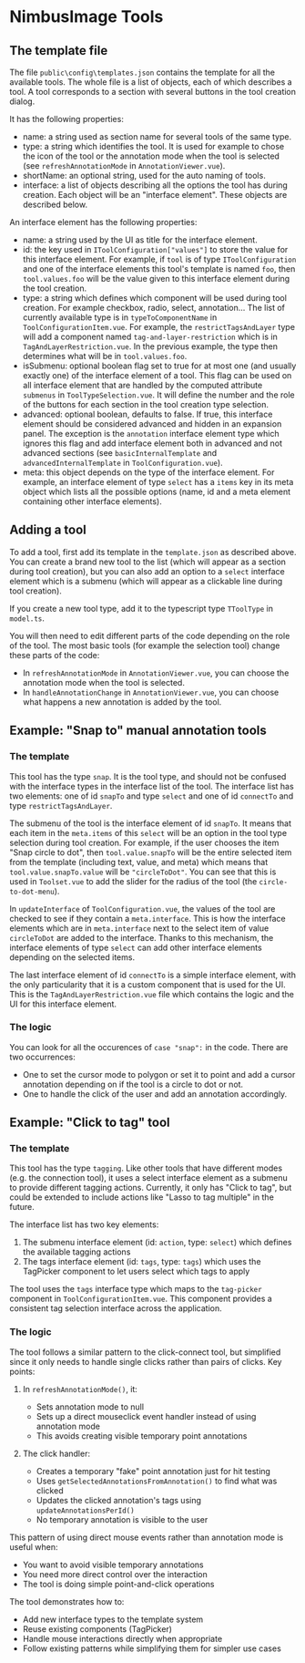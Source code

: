 # NimbusImage Tools

## The template file

The file `public\config\templates.json` contains the template for all the available tools.
The whole file is a list of objects, each of which describes a tool.
A tool corresponds to a section with several buttons in the tool creation dialog.

It has the following properties:
- name: a string used as section name for several tools of the same type.
- type: a string which identifies the tool. It is used for example to chose the icon of the tool or the annotation mode when the tool is selected (see `refreshAnnotationMode` in `AnnotationViewer.vue`).
- shortName: an optional string, used for the auto naming of tools.
- interface: a list of objects describing all the options the tool has during creation. Each object will be an "interface element". These objects are described below.

An interface element has the following properties:
- name: a string used by the UI as title for the interface element.
- id: the key used in `IToolConfiguration["values"]` to store the value for this interface element. For example, if `tool` is of type `IToolConfiguration` and one of the interface elements this tool's template is named `foo`, then `tool.values.foo` will be the value given to this interface element during the tool creation.
- type: a string which defines which component will be used during tool creation. For example checkbox, radio, select, annotation... The list of currently available type is in `typeToComponentName` in `ToolConfigurationItem.vue`. For example, the `restrictTagsAndLayer` type will add a component named `tag-and-layer-restriction` which is in `TagAndLayerRestriction.vue`. In the previous example, the type then determines what will be in `tool.values.foo`.
- isSubmenu: optional boolean flag set to true for at most one (and usually exactly one) of the interface element of a tool. This flag can be used on all interface element that are handled by the computed attribute `submenus` in `ToolTypeSelection.vue`. It will define the number and the role of the buttons for each section in the tool creation type selection.
- advanced: optional boolean, defaults to false. If true, this interface element should be considered advanced and hidden in an expansion panel. The exception is the `annotation` interface element type which ignores this flag and add interface element both in advanced and not advanced sections (see `basicInternalTemplate` and `advancedInternalTemplate` in `ToolConfiguration.vue`).
- meta: this object depends on the type of the interface element. For example, an interface element of type `select` has a `items` key in its meta object which lists all the possible options (name, id and a meta element containing other interface elements).

## Adding a tool

To add a tool, first add its template in the `template.json` as described above. You can create a brand new tool to the list (which will appear as a section during tool creation), but you can also add an option to a `select` interface element which is a submenu (which will appear as a clickable line during tool creation).

If you create a new tool type, add it to the typescript type `TToolType` in `model.ts`.

You will then need to edit different parts of the code depending on the role of the tool.
The most basic tools (for example the selection tool) change these parts of the code:
- In `refreshAnnotationMode` in `AnnotationViewer.vue`, you can choose the annotation mode when the tool is selected.
- In `handleAnnotationChange` in `AnnotationViewer.vue`, you can choose what happens a new annotation is added by the tool.

## Example: "Snap to" manual annotation tools

### The template

This tool has the type `snap`. It is the tool type, and should not be confused with the interface types in the interface list of the tool.
The interface list has two elements: one of id `snapTo` and type `select` and one of id `connectTo` and type `restrictTagsAndLayer`.

The submenu of the tool is the interface element of id `snapTo`. It means that each item in the `meta.items` of this `select` will be an option in the tool type selection during tool creation. For example, if the user chooses the item "Snap circle to dot", then `tool.value.snapTo` will be the entire selected item from the template (including text, value, and meta) which means that `tool.value.snapTo.value` will be `"circleToDot"`. You can see that this is used in `Toolset.vue` to add the slider for the radius of the tool (the `circle-to-dot-menu`).

In `updateInterface` of `ToolConfiguration.vue`, the values of the tool are checked to see if they contain a `meta.interface`. This is how the interface elements which are in `meta.interface` next to the select item of value `circleToDot` are added to the interface. Thanks to this mechanism, the interface elements of type `select` can add other interface elements depending on the selected items.

The last interface element of id `connectTo` is a simple interface element, with the only particularity that it is a custom component that is used for the UI. This is the `TagAndLayerRestriction.vue` file which contains the logic and the UI for this interface element.

### The logic

You can look for all the occurences of `case "snap":` in the code. There are two occurrences:
- One to set the cursor mode to polygon or set it to point and add a cursor annotation depending on if the tool is a circle to dot or not.
- One to handle the click of the user and add an annotation accordingly.

## Example: "Click to tag" tool

### The template

This tool has the type `tagging`. Like other tools that have different modes (e.g. the connection tool), it uses a select interface element as a submenu to provide different tagging actions. Currently, it only has "Click to tag", but could be extended to include actions like "Lasso to tag multiple" in the future.

The interface list has two key elements:
1. The submenu interface element (id: `action`, type: `select`) which defines the available tagging actions
2. The tags interface element (id: `tags`, type: `tags`) which uses the TagPicker component to let users select which tags to apply

The tool uses the `tags` interface type which maps to the `tag-picker` component in `ToolConfigurationItem.vue`. This component provides a consistent tag selection interface across the application.

### The logic

The tool follows a similar pattern to the click-connect tool, but simplified since it only needs to handle single clicks rather than pairs of clicks. Key points:

1. In `refreshAnnotationMode()`, it:
   - Sets annotation mode to null
   - Sets up a direct mouseclick event handler instead of using annotation mode
   - This avoids creating visible temporary point annotations

2. The click handler:
   - Creates a temporary "fake" point annotation just for hit testing
   - Uses `getSelectedAnnotationsFromAnnotation()` to find what was clicked
   - Updates the clicked annotation's tags using `updateAnnotationsPerId()`
   - No temporary annotation is visible to the user

This pattern of using direct mouse events rather than annotation mode is useful when:
- You want to avoid visible temporary annotations
- You need more direct control over the interaction
- The tool is doing simple point-and-click operations

The tool demonstrates how to:
- Add new interface types to the template system
- Reuse existing components (TagPicker)
- Handle mouse interactions directly when appropriate
- Follow existing patterns while simplifying them for simpler use cases
